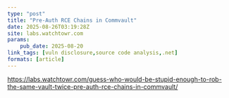 ```yaml
---
type: "post"
title: "Pre-Auth RCE Chains in Commvault"
date: 2025-08-26T03:19:28Z
site: labs.watchtowr.com
params:
    pub_date: 2025-08-20
link_tags: [vuln disclosure,source code analysis,.net]
formats: [article]
---
```

https://labs.watchtowr.com/guess-who-would-be-stupid-enough-to-rob-the-same-vault-twice-pre-auth-rce-chains-in-commvault/
